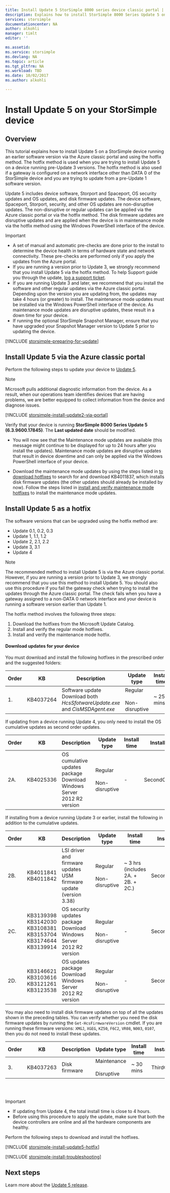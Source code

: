 ```yaml
---
title: Install Update 5 StorSimple 8000 series device classic portal | Microsoft Docs
description: Explains how to install StorSimple 8000 Series Update 5 on your StorSimple 8000 series device in the classic portal.
services: storsimple
documentationcenter: NA
author: alkohli
manager: timlt
editor: ''

ms.assetid: 
ms.service: storsimple
ms.devlang: NA
ms.topic: article
ms.tgt_pltfrm: NA
ms.workload: TBD
ms.date: 10/02/2017
ms.author: alkohli

---
```

# Install Update 5 on your StorSimple device

## Overview

This tutorial explains how to install Update 5 on a StorSimple device running an earlier software version via the Azure classic portal and using the hotfix method. The hotfix method is used when you are trying to install Update 5 on a device running pre-Update 3 versions. The hotfix method is also used if a gateway is configured on a network interface other than DATA 0 of the StorSimple device and you are trying to update from a pre-Update 1 software version.

Update 5 includes device software, Storport and Spaceport, OS security updates and OS updates, and disk firmware updates.  The device software, Spaceport, Storport, security, and other OS updates are non-disruptive updates. The non-disruptive or regular updates can be applied via the Azure classic portal or via the hotfix method. The disk firmware updates are disruptive updates and are applied when the device is in maintenance mode via the hotfix method using the Windows PowerShell interface of the device.

> [!IMPORTANT]
> * A set of manual and automatic pre-checks are done prior to the install to determine the device health in terms of hardware state and network connectivity. These pre-checks are performed only if you apply the updates from the Azure  portal.
> * If you are running a version prior to Update 3, we strongly recommend that you install Update 5 via the hotfix method. To help Support guide you through the update, [log a support ticket](storsimple-8000-contact-microsoft-support.md).
> * If you are running Update 3 and later, we recommend that you install the software and other regular updates via the Azure classic portal. Depending upon the version you are updating from, the updates may take 4 hours (or greater) to install. The maintenance mode updates must be installed via the Windows PowerShell interface of the device. As maintenance mode updates are disruptive updates, these result in a down time for your device.
> * If running the optional StorSimple Snapshot Manager, ensure that you have upgraded your Snapshot Manager version to Update 5 prior to updating the device.


[!INCLUDE [storsimple-preparing-for-update](../../includes/storsimple-preparing-for-updates.md)]

## Install Update 5 via the Azure classic portal
Perform the following steps to update your device to [Update 5](storsimple-update5-release-notes.md).

> [!NOTE]
> Microsoft pulls additional diagnostic information from the device. As a result, when our operations team identifies devices that are having problems, we are better equipped to collect information from the device and diagnose issues.

[!INCLUDE [storsimple-install-update2-via-portal](../../includes/storsimple-install-update2-via-portal.md)]

Verify that your device is running **StorSimple 8000 Series Update 5 (6.3.9600.17845)**. The **Last updated date** should be modified.

* You will now see that the Maintenance mode updates are available (this message might continue to be displayed for up to 24 hours after you install the updates). Maintenance mode updates are disruptive updates that result in device downtime and can only be applied via the Windows PowerShell interface of your device.

* Download the maintenance mode updates by using the steps listed in [to download hotfixes](#to-download-hotfixes) to search for and download KB4011837, which installs disk firmware updates (the other updates should already be installed by now). Follow the steps listed in [install and verify maintenance mode hotfixes](#to-install-and-verify-maintenance-mode-hotfixes) to install the maintenance mode updates.

## Install Update 5 as a hotfix


The software versions that can be upgraded using the hotfix method are:

* Update 0.1, 0.2, 0.3
* Update 1, 1.1, 1.2
* Update 2, 2.1, 2.2
* Update 3, 3.1
* Update 4

> [!NOTE]
> The recommended method to install Update 5 is via the Azure classic portal. However, if you are running a version prior to Update 3, we strongly recommend that you use this method to install Update 5. You should also use this procedure if you fail the gateway check when trying to install the updates through the Azure classic portal. The check fails when you have a gateway assigned to a non-DATA 0 network interface and your device is running a software version earlier than Update 1.

The hotfix method involves the following three steps:

1. Download the hotfixes from the Microsoft Update Catalog.
2. Install and verify the regular mode hotfixes.
3. Install and verify the maintenance mode hotfix.

#### Download updates for your device

You must download and install the following hotfixes in the prescribed order and the suggested folders:

| Order | KB | Description | Update type | Install time |Install in folder|
| --- | --- | --- | --- | --- | --- |
| 1. |KB4037264 |Software update<br> Download both _HcsSfotwareUpdate.exe_ and _CisMSDAgent.exe_ |Regular <br></br>Non-disruptive |~ 25 mins |FirstOrderUpdate|

If updating from a device running Update 4, you only need to install the OS cumulative updates as second order updates.

| Order | KB | Description | Update type | Install time |Install in folder|
| --- | --- | --- | --- | --- | --- |
| 2A. |KB4025336 |OS cumulative updates package <br> Download Windows Server 2012 R2 version |Regular <br></br>Non-disruptive |- |SecondOrderUpdate|

If installing from a device running Update 3 or earlier, install the following in addition to the cumulative updates.

| Order | KB | Description | Update type | Install time |Install in folder|
| --- | --- | --- | --- | --- | --- |
| 2B. |KB4011841 <br> KB4011842 |LSI driver and firmware updates <br> USM firmware update (version 3.38) |Regular <br></br>Non-disruptive |~ 3 hrs <br> (includes 2A. + 2B. + 2C.)|SecondOrderUpdate|
| 2C. |KB3139398 <br> KB3142030 <br> KB3108381 <br> KB3153704 <br> KB3174644 <br> KB3139914   |OS security updates package <br> Download Windows Server 2012 R2 version |Regular <br></br>Non-disruptive |- |SecondOrderUpdate|
| 2D. |KB3146621 <br> KB3103616 <br> KB3121261 <br> KB3123538 |OS updates package <br> Download Windows Server 2012 R2 version |Regular <br></br>Non-disruptive |- |SecondOrderUpdate|


You may also need to install disk firmware updates on top of all the updates shown in the preceding tables. You can verify whether you need the disk firmware updates by running the `Get-HcsFirmwareVersion` cmdlet. If you are running these firmware versions: `XMGJ`, `XGEG`, `KZ50`, `F6C2`, `VR08`, `N003`, `0107`, then you do not need to install these updates.

| Order | KB | Description | Update type | Install time | Install in folder|
| --- | --- | --- | --- | --- | --- |
| 3. |KB4037263 |Disk firmware |Maintenance <br></br>Disruptive |~ 30 mins | ThirdOrderUpdate |

<br></br>

> [!IMPORTANT]
> * If updating from Update 4, the total install time is close to 4 hours.
> * Before using this procedure to apply the update, make sure that both the device controllers are online and all the hardware components are healthy.

Perform the following steps to download and install the hotfixes.

[!INCLUDE [storsimple-install-update5-hotfix](../../includes/storsimple-install-update5-hotfix.md)]

[!INCLUDE [storsimple-install-troubleshooting](../../includes/storsimple-install-troubleshooting.md)]

## Next steps
Learn more about the [Update 5 release](storsimple-update5-release-notes.md).

